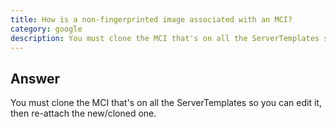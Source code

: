 ```yaml
---
title: How is a non-fingerprinted image associated with an MCI?
category: google
description: You must clone the MCI that's on all the ServerTemplates so you can edit it, then re-attach the new/cloned one.
---
```


## Answer

You must clone the MCI that's on all the ServerTemplates so you can edit it, then re-attach the new/cloned one.
